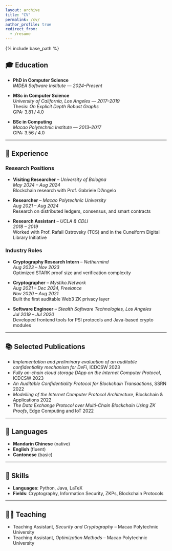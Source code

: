 ```yaml
---
layout: archive
title: "CV"
permalink: /cv/
author_profile: true
redirect_from:
  - /resume
---
```


{% include base_path %}

## 🎓 Education

- **PhD in Computer Science**  
  *IMDEA Software Institute* — *2024–Present*

- **MSc in Computer Science**  
  *University of California, Los Angeles* — *2017–2019*  
  Thesis: *On Explicit Depth Robust Graphs*  
  GPA: 3.81 / 4.0

- **BSc in Computing**  
  *Macao Polytechnic Institute* — *2013–2017*  
  GPA: 3.56 / 4.0

---

## 💼 Experience

### Research Positions
- **Visiting Researcher** – *University of Bologna*  
  *May 2024 – Aug 2024*  
  Blockchain research with Prof. Gabriele D’Angelo

- **Researcher** – *Macao Polytechnic University*  
  *Aug 2021 – Aug 2024*  
  Research on distributed ledgers, consensus, and smart contracts

- **Research Assistant** – *UCLA & CDLI*  
  *2018 – 2019*  
  Worked with Prof. Rafail Ostrovsky (TCS) and in the Cuneiform Digital Library Initiative

### Industry Roles
- **Cryptography Research Intern** – *Nethermind*  
  *Aug 2023 – Nov 2023*  
  Optimized STARK proof size and verification complexity

- **Cryptographer** – *Mystiko.Network*  
  *Aug 2021 – Dec 2024, Freelance*<br>
  *Nov 2020 – Aug 2021*  
  Built the first auditable Web3 ZK privacy layer

- **Software Engineer** – *Stealth Software Technologies, Los Angeles*  
  *Jul 2019 – Jul 2020*  
  Developed frontend tools for PSI protocols and Java-based crypto modules

---

## 📚 Selected Publications

- *Implementation and preliminary evaluation of an auditable confidentiality mechanism for DeFi*, ICDCSW 2023  
- *Fully on-chain cloud storage DApp on the Internet Computer Protocol*, ICDCSW 2023  
- *An Auditable Confidentiality Protocol for Blockchain Transactions*, SSRN 2022  
- *Modelling of the Internet Computer Protocol Architecture*, Blockchain & Applications 2022  
- *The Data Exchange Protocol over Multi-Chain Blockchain Using ZK Proofs*, Edge Computing and IoT 2022  

---

## 💬 Languages

- **Mandarin Chinese** (native)  
- **English** (fluent)  
- **Cantonese** (basic)

---

## 🧰 Skills

- **Languages**: Python, Java, LaTeX  
- **Fields**: Cryptography, Information Security, ZKPs, Blockchain Protocols

---

## 👨‍🏫 Teaching

- Teaching Assistant, *Security and Cryptography* – Macao Polytechnic University  
- Teaching Assistant, *Optimization Methods* – Macao Polytechnic University  


